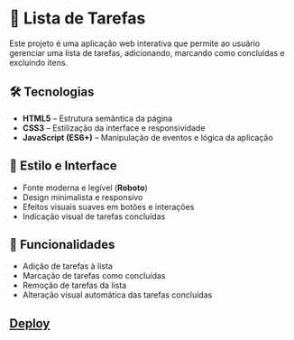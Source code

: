 # 📝 Lista de Tarefas  

Este projeto é uma aplicação web interativa que permite ao usuário gerenciar uma lista de tarefas, adicionando, marcando como concluídas e excluindo itens.

## 🛠 Tecnologias  

- **HTML5** – Estrutura semântica da página  
- **CSS3** – Estilização da interface e responsividade  
- **JavaScript (ES6+)** – Manipulação de eventos e lógica da aplicação  

## 🎨 Estilo e Interface  

- Fonte moderna e legível (**Roboto**)  
- Design minimalista e responsivo  
- Efeitos visuais suaves em botões e interações  
- Indicação visual de tarefas concluídas  

## 📜 Funcionalidades  

- Adição de tarefas à lista  
- Marcação de tarefas como concluídas  
- Remoção de tarefas da lista  
- Alteração visual automática das tarefas concluídas  

## [Deploy]()
